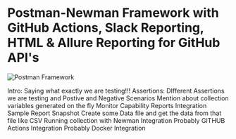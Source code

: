 # Postman-Newman Framework with GitHub Actions, Slack Reporting, HTML & Allure Reporting for GitHub API's


![Postman Framework](https://github.com/doradlarajesh/GitHubPostManAPITesting/assets/57953464/f90ff7bd-e4bd-4fde-a630-3a191178c559)


Intro: Saying what exactly we are testing!!!
Assertions: DIfferent Assertions we are testing and Postive and Negative Scenarios
Mention about collection variables generated on the fly 
Monitor Capability
Reports Integration
Sample Report Snapshot
Create some Data file and get the data from that file like CSV
Running collection with Newman Integration
Probably GITHUB Actions Integration
Probably Docker Integration
